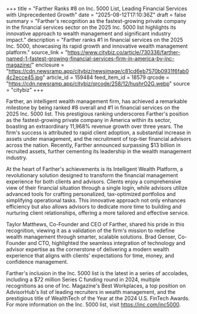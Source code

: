 +++
title = "Farther Ranks #8 on Inc. 5000 List, Leading Financial Services with Unprecedented Growth"
date = "2025-08-12T17:10:36Z"
draft = false
summary = "Farther's recognition as the fastest-growing private company in the financial services sector on the 2025 Inc. 5000 list highlights its innovative approach to wealth management and significant industry impact."
description = "Farther ranks #1 in financial services on the 2025 Inc. 5000, showcasing its rapid growth and innovative wealth management platform."
source_link = "https://www.citybiz.co/article/730336/farther-named-1-fastest-growing-financial-services-firm-in-america-by-inc-magazine/"
enclosure = "https://cdn.newsramp.app/citybiz/newsimage/c81cd6eb7570b0931f6fab04c2ecce45.jpg"
article_id = 159484
feed_item_id = 18579
qrcode = "https://cdn.newsramp.app/citybiz/qrcode/258/12/hushrO2G.webp"
source = "citybiz"
+++

<p>Farther, an intelligent wealth management firm, has achieved a remarkable milestone by being ranked #8 overall and #1 in financial services on the 2025 Inc. 5000 list. This prestigious ranking underscores Farther's position as the fastest-growing private company in America within its sector, boasting an extraordinary 11,968% revenue growth over three years. The firm's success is attributed to rapid client adoption, a substantial increase in assets under management, and the recruitment of top-tier financial advisors across the nation. Recently, Farther announced surpassing $13 billion in recruited assets, further cementing its leadership in the wealth management industry.</p><p>At the heart of Farther's achievements is its Intelligent Wealth Platform, a revolutionary solution designed to transform the financial management experience for both clients and advisors. Clients enjoy a comprehensive view of their financial situation through a single login, while advisors utilize advanced tools for crafting personalized, tax-optimized portfolios and simplifying operational tasks. This innovative approach not only enhances efficiency but also allows advisors to dedicate more time to building and nurturing client relationships, offering a more tailored and effective service.</p><p>Taylor Matthews, Co-Founder and CEO of Farther, shared his pride in this recognition, viewing it as a validation of the firm's mission to redefine wealth management through smarter, scalable solutions. Brad Genser, Co-Founder and CTO, highlighted the seamless integration of technology and advisor expertise as the cornerstone of delivering a modern wealth experience that aligns with clients' expectations for time, money, and confidence management.</p><p>Farther's inclusion in the Inc. 5000 list is the latest in a series of accolades, including a $72 million Series C funding round in 2024, multiple recognitions as one of Inc. Magazine's Best Workplaces, a top position on AdvisorHub's list of leading recruiters in wealth management, and the prestigious title of WealthTech of the Year at the 2024 U.S. FinTech Awards. For more information on the Inc. 5000 list, visit <a href='https://inc.com/inc5000' rel='nofollow' target='_blank'>https://inc.com/inc5000</a>.</p>